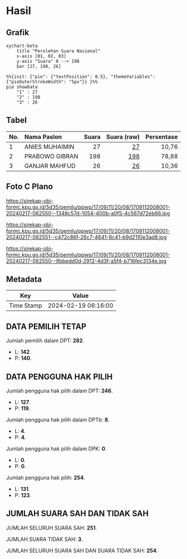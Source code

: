 # Hasil

## Grafik

```mermaid
xychart-beta
    title "Perolehan Suara Nasional"
    x-axis [01, 02, 03]
    y-axis "Suara" 0 --> 198
    bar [27, 198, 26]
```

```mermaid
%%{init: {"pie": {"textPosition": 0.5}, "themeVariables": {"pieOuterStrokeWidth": "5px"}} }%%
pie showData
    "1" : 27
    "2" : 198
    "3" : 26
```

## Tabel

| No. | Nama Paslon    | Suara | Suara (raw) | Persentase |
|:--- |:-------------- | -----:| -----------:| ----------:|
| 1   | ANIES MUHAIMIN | 27    | [27][p-1]   | 10,76      |
| 2   | PRABOWO GIBRAN | 198   | [198][p-2]  | 78,88      |
| 3   | GANJAR MAHFUD  | 26    | [26][p-3]   | 10,36      |


[p-1]: https://github.com/gigit-pemilu/pemilu-2024/blob/main/pilpres/hitung-suara/sub/17-bengkulu/sub/09-bengkulu-tengah/sub/11-semidang-lagan/sub/2008-taba-lagan/sub/001-tps/sub/paslon-1.txt
[p-2]: https://github.com/gigit-pemilu/pemilu-2024/blob/main/pilpres/hitung-suara/sub/17-bengkulu/sub/09-bengkulu-tengah/sub/11-semidang-lagan/sub/2008-taba-lagan/sub/001-tps/sub/paslon-2.txt
[p-3]: https://github.com/gigit-pemilu/pemilu-2024/blob/main/pilpres/hitung-suara/sub/17-bengkulu/sub/09-bengkulu-tengah/sub/11-semidang-lagan/sub/2008-taba-lagan/sub/001-tps/sub/paslon-3.txt

## Foto C Plano

https://sirekap-obj-formc.kpu.go.id/5d35/pemilu/ppwp/17/09/11/20/08/1709112008001-20240217-062550--1348c57d-1054-400b-a0f5-4c567d72eb66.jpg

https://sirekap-obj-formc.kpu.go.id/5d35/pemilu/ppwp/17/09/11/20/08/1709112008001-20240217-062551--c472c86f-26c7-4641-8c41-b9d2110e3ad8.jpg

https://sirekap-obj-formc.kpu.go.id/5d35/pemilu/ppwp/17/09/11/20/08/1709112008001-20240217-062550--9bbedd0d-2912-4d3f-a5f4-b716fec3134e.jpg


## Metadata

| Key        | Value               |
| ---------- | ------------------- |
| Time Stamp | 2024-02-19 06:16:00 |


## DATA PEMILIH TETAP

Jumlah pemilih dalam DPT: **282**.
 * L: **142**.
 * P: **140**.

## DATA PENGGUNA HAK PILIH

Jumlah pengguna hak pilih dalam DPT: **246**.
 * L: **127**.
 * P: **119**.

Jumlah pengguna hak pilih dalam DPTb: **8**.
 * L: **4**.
 * P: **4**.

Jumlah pengguna hak pilih dalam DPK: **0**.
 * L: **0**.
 * P: **0**.

Jumlah pengguna hak pilih: **254**.
 * L: **131**.
 * P: **123**.

## JUMLAH SUARA SAH DAN TIDAK SAH

JUMLAH SELURUH SUARA SAH: **251**.

JUMLAH SUARA TIDAK SAH: **3**.

JUMLAH SELURUH SUARA SAH DAN SUARA TIDAK SAH: **254**.


